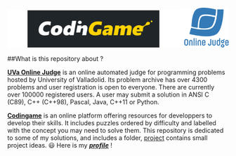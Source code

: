 <img src="CodinGame_logo.svg.png" alt="CG" style="width:80%"><img src="ojlogo2.svg.png" alt="UVa" style="width:20%">

##What is this repository about ?

[**UVa Online Judge**](https://onlinejudge.org/) is an online automated judge for programming problems hosted by University of Valladolid. Its problem archive has over 4300 problems and user registration is open to everyone. There are currently over 100000 registered users. A user may submit a solution in ANSI C (C89), C++ (C++98), Pascal, Java, C++11 or Python.

[**Codingame**](https://www.codingame.com/training) is an online platform offering resources for developpers to develop their skills. It includes puzzles ordered by difficulty and labelled with the concept you may need to solve them. This repository is dedicated to some of my solutions, and includes a folder, [project](Projects) contains small project ideas. :smiley: Here is my [**_profile_**](https://www.codingame.com/profile/b49b52d80793e7cc3350751608a969501676405) !
